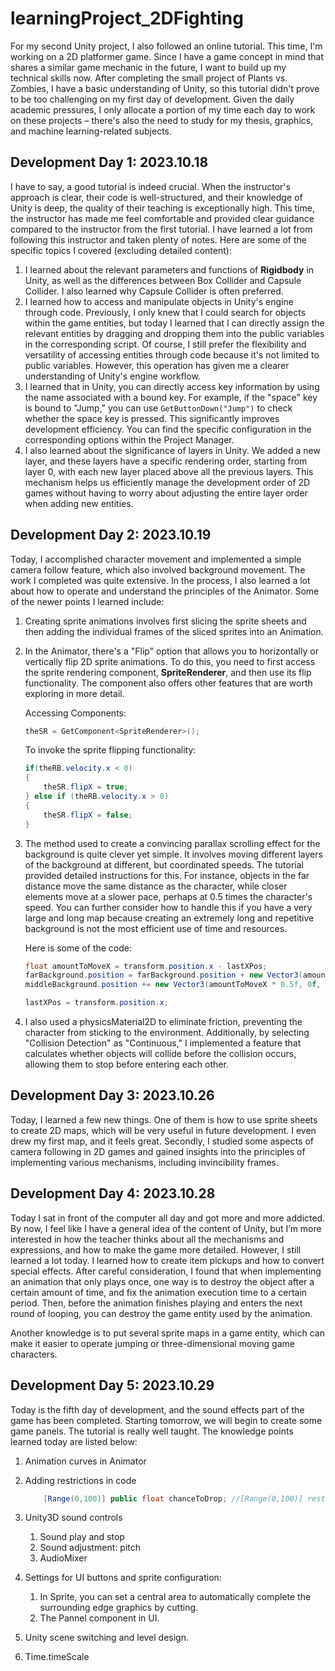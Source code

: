 # learningProject_2DFighting

For my second Unity project, I also followed an online tutorial. This time, I'm working on a 2D platformer game. Since I have a game concept in mind that shares a similar game mechanic in the future, I want to build up my technical skills now. After completing the small project of Plants vs. Zombies, I have a basic understanding of Unity, so this tutorial didn't prove to be too challenging on my first day of development. Given the daily academic pressures, I only allocate a portion of my time each day to work on these projects – there's also the need to study for my thesis, graphics, and machine learning-related subjects.

## Development Day 1: 2023.10.18

I have to say, a good tutorial is indeed crucial. When the instructor's approach is clear, their code is well-structured, and their knowledge of Unity is deep, the quality of their teaching is exceptionally high. This time, the instructor has made me feel comfortable and provided clear guidance compared to the instructor from the first tutorial. I have learned a lot from following this instructor and taken plenty of notes. Here are some of the specific topics I covered (excluding detailed content):

1. I learned about the relevant parameters and functions of **Rigidbody** in Unity, as well as the differences between Box Collider and Capsule Collider. I also learned why Capsule Collider is often preferred.
1. I learned how to access and manipulate objects in Unity's engine through code. Previously, I only knew that I could search for objects within the game entities, but today I learned that I can directly assign the relevant entities by dragging and dropping them into the public variables in the corresponding script. Of course, I still prefer the flexibility and versatility of accessing entities through code because it's not limited to public variables. However, this operation has given me a clearer understanding of Unity's engine workflow.
1. I learned that in Unity, you can directly access key information by using the name associated with a bound key. For example, if the "space" key is bound to "Jump," you can use `GetButtonDown("Jump")` to check whether the space key is pressed. This significantly improves development efficiency. You can find the specific configuration in the corresponding options within the Project Manager.
1. I also learned about the significance of layers in Unity. We added a new layer, and these layers have a specific rendering order, starting from layer 0, with each new layer placed above all the previous layers. This mechanism helps us efficiently manage the development order of 2D games without having to worry about adjusting the entire layer order when adding new entities.



## Development Day 2: 2023.10.19

Today, I accomplished character movement and implemented a simple camera follow feature, which also involved background movement. The work I completed was quite extensive. In the process, I also learned a lot about how to operate and understand the principles of the Animator. Some of the newer points I learned include:

1. Creating sprite animations involves first slicing the sprite sheets and then adding the individual frames of the sliced sprites into an Animation.

2. In the Animator, there's a "Flip" option that allows you to horizontally or vertically flip 2D sprite animations. To do this, you need to first access the sprite rendering component, **SpriteRenderer**, and then use its flip functionality. The component also offers other features that are worth exploring in more detail.

   Accessing Components: 

   ```c#
   theSR = GetComponent<SpriteRenderer>();
   ```

   To invoke the sprite flipping functionality:

   ```C#
   if(theRB.velocity.x < 0) 
   {
       theSR.flipX = true;
   } else if (theRB.velocity.x > 0)
   {
       theSR.flipX = false;
   }
   ```

3. The method used to create a convincing parallax scrolling effect for the background is quite clever yet simple. It involves moving different layers of the background at different, but coordinated speeds. The tutorial provided detailed instructions for this. For instance, objects in the far distance move the same distance as the character, while closer elements move at a slower pace, perhaps at 0.5 times the character's speed. You can further consider how to handle this if you have a very large and long map because creating an extremely long and repetitive background is not the most efficient use of time and resources.

   Here is some of the code:

   ```c#
   float amountToMoveX = transform.position.x - lastXPos;
   farBackground.position = farBackground.position + new Vector3(amountToMoveX,0f,0f);
   middleBackground.position += new Vector3(amountToMoveX * 0.5f, 0f, 0f);
   
   lastXPos = transform.position.x;
   ```

4. I also used a physicsMaterial2D to eliminate friction, preventing the character from sticking to the environment. Additionally, by selecting "Collision Detection" as "Continuous," I implemented a feature that calculates whether objects will collide before the collision occurs, allowing them to stop before entering each other.

## Development Day 3: 2023.10.26

Today, I learned a few new things. One of them is how to use sprite sheets to create 2D maps, which will be very useful in future development. I even drew my first map, and it feels great. Secondly, I studied some aspects of camera following in 2D games and gained insights into the principles of implementing various mechanisms, including invincibility frames.



## Development Day 4: 2023.10.28

Today I sat in front of the computer all day and got more and more addicted. By now, I feel like I have a general idea of the content of Unity, but I’m more interested in how the teacher thinks about all the mechanisms and expressions, and how to make the game more detailed. However, I still learned a lot today. I learned how to create item pickups and how to convert special effects. After careful consideration, I found that when implementing an animation that only plays once, one way is to destroy the object after a certain amount of time, and fix the animation execution time to a certain period. Then, before the animation finishes playing and enters the next round of looping, you can destroy the game entity used by the animation.

Another knowledge is to put several sprite maps in a game entity, which can make it easier to operate jumping or three-dimensional moving game characters.



## Development Day 5: 2023.10.29

Today is the fifth day of development, and the sound effects part of the game has been completed. Starting tomorrow, we will begin to create some game panels. The tutorial is really well taught. The knowledge points learned today are listed below:

1. Animation curves in Animator

2. Adding restrictions in code

   ```C#
       [Range(0,100)] public float chanceToDrop; //[Range(0,100)] restricts the value of chanceToDrop to be between 0-100
   ```

3. Unity3D sound controls

   1. Sound play and stop
   2. Sound adjustment: pitch
   3. AudioMixer

4. Settings for UI buttons and sprite configuration:

   1. In Sprite, you can set a central area to automatically complete the surrounding edge graphics by cutting.
   2. The Pannel component in UI.

5. Unity scene switching and level design.

6. Time.timeScale
